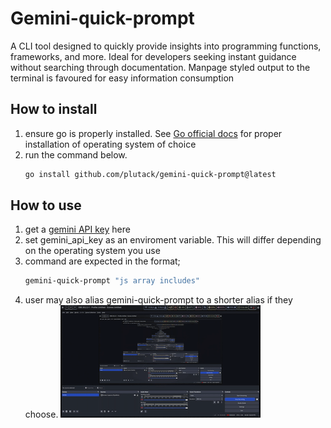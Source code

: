 #  Gemini-quick-prompt
A CLI tool designed to quickly provide insights into programming functions, frameworks, and more. Ideal for developers seeking instant guidance without searching through documentation. Manpage styled output to the terminal is favoured for easy information consumption

## How to install
1. ensure go is properly installed. See [Go official docs](https://go.dev/doc/install) for proper installation of operating system of choice
2. run the command below.
    ```sh
    go install github.com/plutack/gemini-quick-prompt@latest
    ```
    <!-- OR -->
<!-- 1. Alternatively, download the pre-built binary from the releases page or run the command below, place it in a directory of your choice, and add that directory to your PATH. --> 
<!---
    ```sh
    curl -fSL -o gemini-quick-prompt https://github.com/plutack/gemini-quick-prompt/releases/latest/download/gemini-quick-prompt
    ```
-->
##  How to use
1. get a [gemini API key](https://ai.google.dev/gemini-api/docs/api-key) here
2. set gemini_api_key as an enviroment variable. This will differ depending on the operating system you use
3. command are expected in the format;
    ```sh
    gemini-quick-prompt "js array includes"
    ```
4. user may also alias gemini-quick-prompt to a shorter alias if they choose.
![how to use](public/gemini-quick-prompt.gif)
